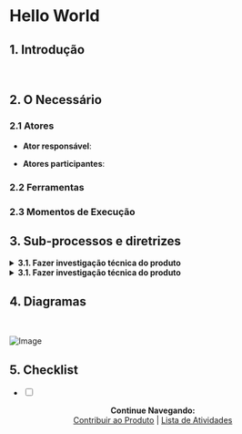 # Hello World

## 1. Introdução

&nbsp;&nbsp;

## 2. O Necessário


### 2.1 Atores

* **Ator responsável**:

* **Atores participantes**:

### 2.2 Ferramentas

### 2.3 Momentos de Execução

## 3. Sub-processos e diretrizes

<details>
<summary><strong>3.1. Fazer investigação técnica do produto</strong></summary>
  
</details>

<details>
<summary><strong>3.1. Fazer investigação técnica do produto</strong></summary>
  <details>
<summary><strong>&nbsp;&nbsp;3.1. Fazer investigação técnica do produto</strong></summary>
  
</details>
</details>

## 4. Diagramas

<br>

![Image](https://i.imgur.com/1sLi7Qf.png)
<br>

## 5. Checklist

- <input type="checkbox" name="uchk">


<p align="center">
  <b>Continue Navegando:</b><br>
  <a href="https://pedrowagner.github.io/DevRel/Atividades/Produto">Contribuir ao Produto</a> |
  <a href="https://pedrowagner.github.io/DevRel/Atividades">Lista de Atividades</a>
</p>
